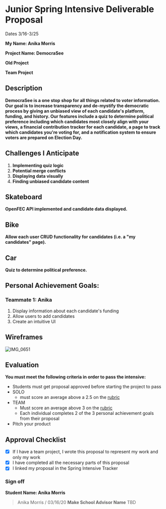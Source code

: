 # Junior Spring Intensive Deliverable Proposal

Dates 3/16-3/25

**My Name: Anika Morris** 


**Project Name: DemocraSee** 


**Old Project**


**Team Project**


## Description

**DemocraSee is a one stop shop for all things related to voter information. Our goal is to increase transparency and de-mystify the democratic process by giving an unbiased view of each candidate's platform, funding, and history. Our features include a quiz to determine political preference including which candidates most closely align with your views, a financial contribution tracker for each candidate, a page to track which candidates you're voting for, and a notification system to ensure voters are prepared on Election Day.**

## Challenges I Anticipate

1. **Implementing quiz logic**
2. **Potential merge conflicts**
3. **Displaying data visually**
4. **Finding unbiased candidate content**

## Skateboard

**OpenFEC API implemented and candidate data displayed.** 

## Bike

**Allow each user CRUD functionality for candidates (i.e. a "my candidates" page).** 

## Car

**Quiz to determine political preference.**

## Personal Achievement Goals:

### Teammate 1: Anika

1. Display information about each candidate's funding
1. Allow users to add candidates
1. Create an intuitive UI

## Wireframes

![IMG_0651](https://user-images.githubusercontent.com/29615757/76796597-0927b880-6789-11ea-9346-449e20af50d9.jpg)


## Evaluation

**You must meet the following criteria in order to pass the intensive:**

- Students must get proposal approved before starting the project to pass
- SOLO 
    - must score an average above a 2.5 on the [rubric]
- TEAM 
    - Must score an average above 3 on the [rubric]
    - Each individual completes 2 of the 3 personal achievement goals from their proposal
- Pitch your product

[rubric]:https://docs.google.com/document/d/1IOQDmohLBEBT-hyr-2vgw1mbZUNsq3fHxVfH0oRmVt0/edit


## Approval Checklist
- [x] If I have a team project, I wrote this proposal to represent my work and only my work
- [x] I have completed all the necessary parts of this proposal
- [x] I linked my proposal in the Spring Intensive Tracker

### Sign off

**Student Name: Anika Morris**                
> Anika Morris / 03/16/20
**Make School Advisor Name**
> TBD
